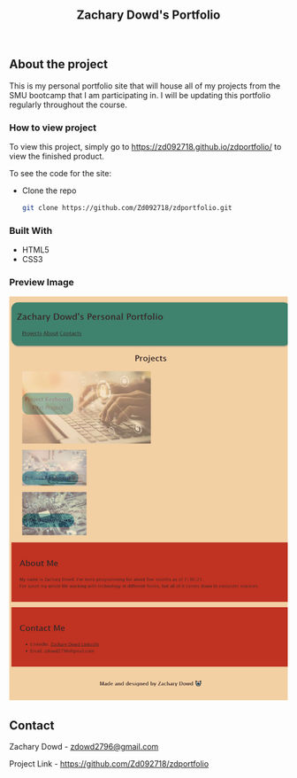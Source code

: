 <br>
<p align="center">
   <h2 align="center">Zachary Dowd's Portfolio</h2>
</p>
<br>

## About the project
This is my personal portfolio site that will house all of my projects from the SMU bootcamp that I am participating in. I will be updating this portfolio regularly throughout the course. 

### How to view project

To view this project, simply go to https://zd092718.github.io/zdportfolio/ to view the finished product. 

To see the code for the site:

* Clone the repo

    ```sh
    git clone https://github.com/Zd092718/zdportfolio.git
    ```

### Built With

* HTML5
* CSS3 

### Preview Image

![screenshot of page](./assets/screenshot.png)

## Contact

Zachary Dowd - zdowd2796@gmail.com

Project Link - https://github.com/Zd092718/zdportfolio